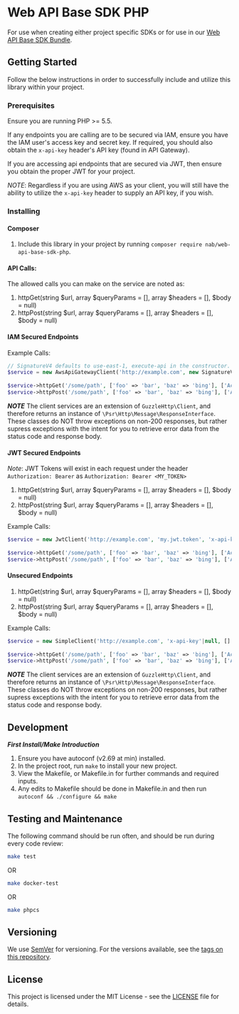 # Web API Base SDK PHP

For use when creating either project specific SDKs or for use in our [Web API Base SDK Bundle](https://github.com/northamericanbancard/web-api-base-sdk-bundle).

## Getting Started

Follow the below instructions in order to successfully include and utilize this library within your project.

### Prerequisites

Ensure you are running PHP >= 5.5.

If any endpoints you are calling are to be secured via IAM, ensure you have the IAM user's 
access key and secret key. If required, you should also obtain the `x-api-key` header's API key (found in API Gateway).

If you are accessing api endpoints that are secured via JWT, then ensure you obtain the proper JWT for your project.

*_NOTE_*: Regardless if you are using AWS as your client, you will still have the ability to utilize the `x-api-key` header
to supply an API key, if you wish.

### Installing

#### Composer

1. Include this library in your project by running `composer require nab/web-api-base-sdk-php`.

#### API Calls:

The allowed calls you can make on the service are noted as:

1. httpGet(string $url, array $queryParams = [], array $headers = [], $body = null)
2. httpPost(string $url, array $queryParams = [], array $headers = [], $body = null)

#### IAM Secured Endpoints

Example Calls:

```php
// SignatureV4 defaults to use-east-1, execute-api in the constructor.
$service = new AwsApiGatewayClient('http://example.com', new SignatureV4(), new Credentials('access_key', 'secret_key'), 'x-api-key'|null, [] /*optional guzzle config*/);
 
$service->httpGet('/some/path', ['foo' => 'bar', 'baz' => 'bing'], ['Accept' => 'application/json'])
$service->httpPost('/some/path', ['foo' => 'bar', 'baz' => 'bing'], ['Accept' => 'application/json'], '{"a": "b"}')
```

**_NOTE_** The client services are an extension of `GuzzleHttp\Client`, and therefore returns an instance of
`\Psr\Http\Message\ResponseInterface`. These classes do NOT throw exceptions on non-200 responses, but rather
supress exceptions with the intent for you to retrieve error data from the status code and response body.

#### JWT Secured Endpoints

*_Note_*: JWT Tokens will exist in each request under the header `Authorization: Bearer` as `Authorization: Bearer <MY_TOKEN>`

1. httpGet(string $url, array $queryParams = [], array $headers = [], $body = null)
2. httpPost(string $url, array $queryParams = [], array $headers = [], $body = null)

Example Calls:

```php
$service = new JwtClient('http://example.com', 'my.jwt.token', 'x-api-key'|null, [] /*optional guzzle config*/);
 
$service->httpGet('/some/path', ['foo' => 'bar', 'baz' => 'bing'], ['Accept' => 'application/json'])
$service->httpPost('/some/path', ['foo' => 'bar', 'baz' => 'bing'], ['Accept' => 'application/json'], '{"a": "b"}')
```

#### Unsecured Endpoints

1. httpGet(string $url, array $queryParams = [], array $headers = [], $body = null)
2. httpPost(string $url, array $queryParams = [], array $headers = [], $body = null)

Example Calls:

```php
$service = new SimpleClient('http://example.com', 'x-api-key'|null, [] /*optional guzzle config*/);
 
$service->httpGet('/some/path', ['foo' => 'bar', 'baz' => 'bing'], ['Accept' => 'application/json'])
$service->httpPost('/some/path', ['foo' => 'bar', 'baz' => 'bing'], ['Accept' => 'application/json'], '{"a": "b"}')
```

**_NOTE_** The client services are an extension of `GuzzleHttp\Client`, and therefore returns an instance of
`\Psr\Http\Message\ResponseInterface`. These classes do NOT throw exceptions on non-200 responses, but rather
supress exceptions with the intent for you to retrieve error data from the status code and response body.

## Development

**_First Install/Make Introduction_**

1.  Ensure you have autoconf (v2.69 at min) installed.
2.  In the project root, run `make` to install your new project.
3.  View the Makefile, or Makefile.in for further commands and required inputs.
4.  Any edits to Makefile should be done in Makefile.in and then run `autoconf && ./configure && make`

## Testing and Maintenance

The following command should be run often, and should be run during every code review:

```bash
make test
```

OR

```bash
make docker-test
```

OR

```bash
make phpcs
```

## Versioning

We use [SemVer](http://semver.org/) for versioning. For the versions available, see the [tags on this repository](https://github.com/northamericanbancard/web-api-base-sdk/tags). 

## License

This project is licensed under the MIT License - see the [LICENSE](LICENSE) file for details.
